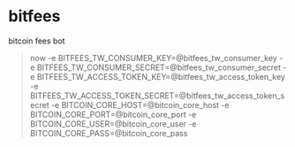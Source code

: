 # bitfees
bitcoin fees bot
> now -e BITFEES_TW_CONSUMER_KEY=@bitfees_tw_consumer_key -e BITFEES_TW_CONSUMER_SECRET=@bitfees_tw_consumer_secret -e BITFEES_TW_ACCESS_TOKEN_KEY=@bitfees_tw_access_token_key -e BITFEES_TW_ACCESS_TOKEN_SECRET=@bitfees_tw_access_token_secret -e BITCOIN_CORE_HOST=@bitcoin_core_host -e BITCOIN_CORE_PORT=@bitcoin_core_port -e BITCOIN_CORE_USER=@bitcoin_core_user -e BITCOIN_CORE_PASS=@bitcoin_core_pass
